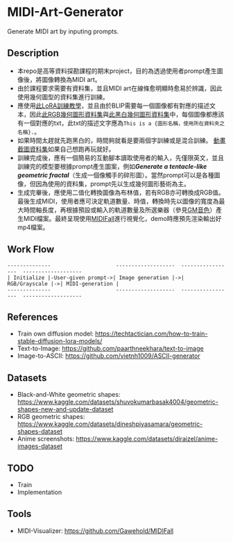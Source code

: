 # MIDI-Art-Generator
Generate MIDI art by inputing prompts.

## Description
- 本repo是高等資料探勘課程的期末project，目的為透過使用者prompt產生圖像後，將圖像轉換為MIDI art。
- 由於課程要求需要有資料集，並且MIDI art在線條愈明顯時愈易於辨識，因此使用幾何圖型的資料集進行訓練。
- 應使用[此LoRA訓練教學](https://techtactician.com/how-to-train-stable-diffusion-lora-models/)，並且由於BLIP需要每一個圖像都有對應的描述文本，因此[此RGB幾何圖形資料集](https://www.kaggle.com/datasets/dineshpiyasamara/geometric-shapes-dataset)與[此黑白幾何圖形資料集](https://www.kaggle.com/datasets/shuvokumarbasak4004/geometric-shapes-new-and-update-dataset)中，每個圖像都應該有一個對應的txt，此txt的描述文字應為```This is a {圖形名稱，使用所在資料夾之名稱}.```。
- 如果時間太趕就先跑黑白的，時間夠就看是要兩個字訓練或是混合訓練。
[動畫截圖資料集](https://www.kaggle.com/datasets/diraizel/anime-images-dataset
)如果自己想跑再玩就好。
- 訓練完成後，應有一個簡易的互動腳本讀取使用者的輸入，先僅限英文，並且訓練完的模型要根據prompt產生圖案，例如***Generate a tentacle-like geometric fractal***（生成一個像觸手的碎形圖）。當然prompt可以是各種圖像，但因為使用的資料集，prompt先以生成幾何圖形藝術為主。
- 生成完畢後，應使用二值化轉換圖像為布林值，若有RGB亦可轉換成RGB值。
最後生成MIDI，使用者應可決定軌道數量、時值，轉換時先以圖像的寬度為最大時間軸長度，再根據預設或輸入的軌道數量及所選樂器（參見[GM音色](https://radio.cvgm.net/demovibes/platform/48/)）產生MIDI檔案。最終呈現使用[MIDIFall](https://github.com/Gawehold/MIDIFall)進行視覺化，demo時應預先渲染輸出好mp4檔案。

## Work Flow
```
--------------                     -------------------  -----------------  -------------------
| Initialize |-User-given prompt->| Image generation |->| RGB/Grayscale |->| MIDI-generation |
--------------                     -------------------  -----------------  -------------------
```

## References
- Train own diffusion model: https://techtactician.com/how-to-train-stable-diffusion-lora-models/
- Text-to-Image: https://github.com/paarthneekhara/text-to-image
- Image-to-ASCII: https://github.com/vietnh1009/ASCII-generator

## Datasets
- Black-and-White geometric shapes: https://www.kaggle.com/datasets/shuvokumarbasak4004/geometric-shapes-new-and-update-dataset
- RGB geometric shapes: https://www.kaggle.com/datasets/dineshpiyasamara/geometric-shapes-dataset
- Anime screenshots: https://www.kaggle.com/datasets/diraizel/anime-images-dataset

## TODO
- Train
- Implementation

## Tools
- MIDI-Visualizer: https://github.com/Gawehold/MIDIFall